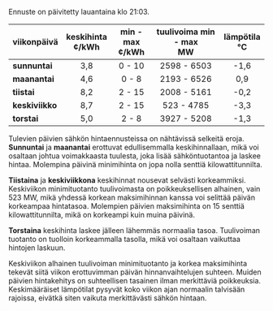Ennuste on päivitetty lauantaina klo 21:03.

| viikonpäivä  | keskihinta<br>¢/kWh | min - max<br>¢/kWh | tuulivoima min - max<br>MW | lämpötila<br>°C |
|:-------------|:----------------:|:----------------:|:-------------:|:-------------:|
| **sunnuntai**    |       3,8       |       0 - 10       |    2598 - 6503    |     -1,6     |
| **maanantai**    |       4,6       |       0 - 8        |    2193 - 6526    |      0,9     |
| **tiistai**      |       8,2       |       2 - 15       |    2008 - 5161    |     -0,2     |
| **keskiviikko**  |       8,7       |       2 - 15       |     523 - 4785    |     -3,3     |
| **torstai**      |       5,0       |       2 - 8        |    3927 - 5208    |     -1,3     |

Tulevien päivien sähkön hintaennusteissa on nähtävissä selkeitä eroja. **Sunnuntai** ja **maanantai** erottuvat edullisemmalla keskihinnallaan, mikä voi osaltaan johtua voimakkaasta tuulesta, joka lisää sähköntuotantoa ja laskee hintaa. Molempina päivinä minimihinta on jopa nolla senttiä kilowattitunnilta.

**Tiistaina** ja **keskiviikkona** keskihinnat nousevat selvästi korkeammiksi. Keskiviikon minimituotanto tuulivoimasta on poikkeuksellisen alhainen, vain 523 MW, mikä yhdessä korkean maksimihinnan kanssa voi selittää päivän korkeampaa hintatasoa. Molempien päivien maksimihinta on 15 senttiä kilowattitunnilta, mikä on korkeampi kuin muina päivinä.

**Torstaina** keskihinta laskee jälleen lähemmäs normaalia tasoa. Tuulivoiman tuotanto on tuolloin korkeammalla tasolla, mikä voi osaltaan vaikuttaa hintojen laskuun.

Keskiviikon alhainen tuulivoiman minimituotanto ja korkea maksimihinta tekevät siitä viikon erottuvimman päivän hinnanvaihtelujen suhteen. Muiden päivien hintakehitys on suhteellisen tasainen ilman merkittäviä poikkeuksia. Keskimääräiset lämpötilat pysyvät koko viikon ajan normaalin talvisään rajoissa, eivätkä siten vaikuta merkittävästi sähkön hintaan.